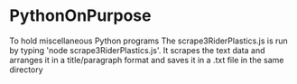 # PythonOnPurpose
To hold miscellaneous Python programs
The scrape3RiderPlastics.js is run by typing 'node scrape3RiderPlastics.js'. It scrapes the text data and arranges it in a title/paragraph format and saves it in a .txt file in the same directory
